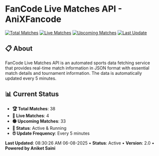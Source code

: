 # FanCode Live Matches API - AniXFancode

[![Total Matches](https://img.shields.io/badge/Total%20Matches-38-blue)](https://github.com/AniketSainiOp/AniXFancode)
[![Live Matches](https://img.shields.io/badge/Live%20Matches-4-red)](https://github.com/AniketSainiOp/AniXFancode)
[![Upcoming Matches](https://img.shields.io/badge/Upcoming%20Matches-33-green)](https://github.com/AniketSainiOp/AniXFancode)
[![Last Update](https://img.shields.io/badge/Last%20Update-08%3A30%3A26%20AM%2006-08-2025-orange)](https://github.com/AniketSainiOp/AniXFancode)

## 📋 About

FanCode Live Matches API is an automated sports data fetching service that provides real-time match information in JSON format with essential match details and tournament information. The data is automatically updated every 5 minutes.

## 📊 Current Status

- **🏆 Total Matches**: 38
- **🔴 Live Matches**: 4
- **🟢 Upcoming Matches**: 33
- **📡 Status**: Active & Running
- **⏰ Update Frequency**: Every 5 minutes

**Last Updated**: 08:30:26 AM 06-08-2025 • **Status**: Active • **Version**: 2.0 • **Powered by Aniket Saini**
